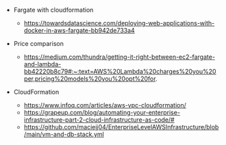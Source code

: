 - Fargate with cloudformation

  - https://towardsdatascience.com/deploying-web-applications-with-docker-in-aws-fargate-bb942de733a4

- Price comparison

  - https://medium.com/thundra/getting-it-right-between-ec2-fargate-and-lambda-bb42220b8c79#:~:text=AWS%20Lambda%20charges%20you%20per,pricing%20models%20you%20opt%20for.

- CloudFormation
  - https://www.infoq.com/articles/aws-vpc-cloudformation/
  - https://grapeup.com/blog/automating-your-enterprise-infrastructure-part-2-cloud-infrastructure-as-code/#
  - https://github.com/maciejj04/EnterpriseLevelAWSInfrastructure/blob/main/vm-and-db-stack.yml


